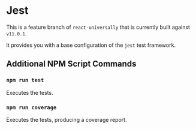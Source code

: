 # Jest

This is a feature branch of `react-universally` that is currently built against `v11.0.1`.

It provides you with a base configuration of the `jest` test framework.

## Additional NPM Script Commands

### `npm run test`

Executes the tests.

### `npm run coverage`

Executes the tests, producing a coverage report.
